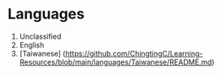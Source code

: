 # Languages

1. Unclassified
2. English
3. [Taiwanese] (https://github.com/ChingtingC/Learning-Resources/blob/main/languages/Taiwanese/README.md)
